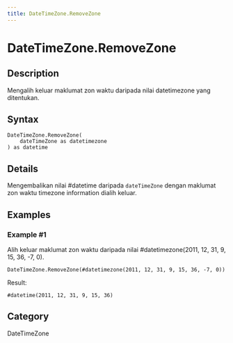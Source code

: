 ```yaml
---
title: DateTimeZone.RemoveZone
---
```


# DateTimeZone.RemoveZone


## Description

Mengalih keluar maklumat zon waktu daripada nilai datetimezone yang ditentukan.


## Syntax

```powerquery
DateTimeZone.RemoveZone(
    dateTimeZone as datetimezone
) as datetime
```


## Details

Mengembalikan nilai #datetime daripada <code>dateTimeZone</code> dengan maklumat zon waktu timezone information dialih keluar.


## Examples

### Example #1 
Alih keluar maklumat zon waktu daripada nilai #datetimezone(2011, 12, 31, 9, 15, 36, -7, 0).
```powerquery
DateTimeZone.RemoveZone(#datetimezone(2011, 12, 31, 9, 15, 36, -7, 0))
```

Result: 
```powerquery
#datetime(2011, 12, 31, 9, 15, 36)
```




## Category
DateTimeZone
